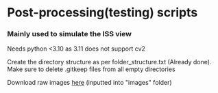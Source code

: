 # Post-processing(testing) scripts
### Mainly used to simulate the ISS view

Needs python <3.10 as 3.11 does not support cv2



Create the directory structure as per folder_structure.txt
(Already done). Make sure to delete .gitkeep files from all empty directories



Download raw images [here](https://s3.eu-west-2.amazonaws.com/learning-resources-production/projects/astropi-ndvi/2cc9d1033d9c4f05388632e7912a4bb5531b3d94/en/resources/astropi-ndvi-en-resources.zip) (inputted into "images" folder)